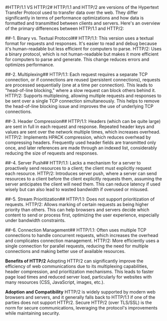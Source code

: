 #HTTP/1.1 VS HTTP/2# 
HTTP/1.1 and HTTP/2 are versions of the Hypertext Transfer Protocol used to transfer data over the web. They differ significantly in terms of performance optimizations and how data is formatted and transmitted between clients and servers. Here's an overview of the primary differences between HTTP/1.1 and HTTP/2:

##-1. Binary vs. Textual Protocol##
HTTP/1.1: This version uses a textual format for requests and responses. It's easier to read and debug because it's human-readable but less efficient for computers to parse.
HTTP/2: Uses a binary protocol, which is not human-readable but makes it more efficient for computers to parse and generate. This change reduces errors and optimizes performance.

##-2. Multiplexing##
HTTP/1.1: Each request requires a separate TCP connection, or if connections are reused (persistent connections), requests are processed sequentially (one at a time per connection). This leads to "head-of-line blocking," where a slow request can block others behind it.
HTTP/2: Supports multiplexing, allowing multiple requests and responses to be sent over a single TCP connection simultaneously. This helps to remove the head-of-line blocking issue and improves the use of underlying TCP connections.

##-3. Header Compression##
HTTP/1.1: Headers (which can be quite large) are sent in full in each request and response. Repeated header keys and values are sent over the network multiple times, which increases overhead.
HTTP/2: Implements HPACK compression, which reduces overhead by compressing headers. Frequently used header fields are transmitted only once, and later references are made through an indexed list, considerably reducing the size of requests and responses.

##-4. Server Push##
HTTP/1.1: Lacks a mechanism for a server to proactively send resources to a client; the client must explicitly request each resource.
HTTP/2: Introduces server push, where a server can send resources to a client before the client explicitly requests them, assuming the server anticipates the client will need them. This can reduce latency if used wisely but can also lead to wasted bandwidth if overused or misused.

##-5. Stream Prioritization##
HTTP/1.1: Does not support prioritization of requests.
HTTP/2: Allows marking of certain requests as being higher priority than others. This can help browsers and servers decide which content to send or process first, optimizing the user experience, especially under bandwidth constraints.

##-6. Connection Management##
HTTP/1.1: Often uses multiple TCP connections to handle concurrent requests, which increases the overhead and complicates connection management.
HTTP/2: More efficiently uses a single connection for parallel requests, reducing the need for multiple connections and making better use of available resources.


**Benefits of HTTP/2**
Adopting HTTP/2 can significantly improve the efficiency of web communications due to its multiplexing capabilities, header compression, and prioritization mechanisms. This leads to faster page load times and reduced server load, particularly for websites with many resources (CSS, JavaScript, images, etc.).

**Adoption and Compatibility**
HTTP/2 is widely supported by modern web browsers and servers, and it generally falls back to HTTP/1.1 if one of the parties does not support HTTP/2. Secure HTTP/2 (over TLS/SSL) is the norm for secure communications, leveraging the protocol's improvements while maintaining security.






